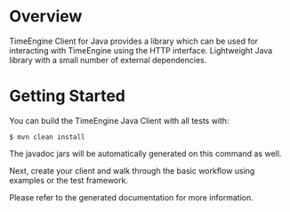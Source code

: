 # Overview

TimeEngine Client for Java provides a library which can be used for
interacting with TimeEngine using the HTTP interface. Lightweight Java
library with a small number of external dependencies.

# Getting Started

You can build the TimeEngine Java Client with all tests with:

    $ mvn clean install

The javadoc jars will be automatically generated on this command as well.

Next, create your client and walk through the basic workflow using examples or the test framework.

Please refer to the generated documentation for more information.
